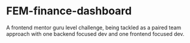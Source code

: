 # FEM-finance-dashboard
A frontend mentor guru level challenge, being tackled as a paired team approach with one backend focused dev and one frontend focused dev.
